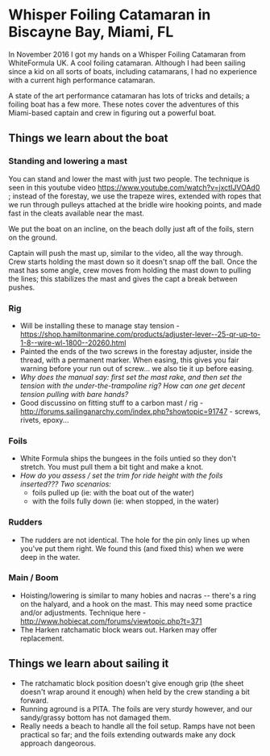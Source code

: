 # Whisper Foiling Catamaran in Biscayne Bay, Miami, FL

In November 2016 I got my hands on a Whisper Foiling Catamaran from WhiteFormula UK. A cool foiling catamaran. Although I had been sailing since a kid on all sorts of boats, including catamarans, I had no experience with a current high performance catamaran.

A state of the art performance catamaran has lots of tricks and details; a foiling boat has a few more. These notes cover the adventures of this Miami-based captain and crew in figuring out a powerful boat.

## Things we learn about the boat

### Standing and lowering a mast

You can stand and lower the mast with just two people. The technique is seen in this youtube video https://www.youtube.com/watch?v=jxctIJVOAd0 ; instead of the forestay, we use the trapeze wires, extended with ropes that we run through pulleys attached at the bridle wire hooking points, and made fast in the cleats available near the mast.

We put the boat on an incline, on the beach dolly just aft of the foils, stern on the ground.

Captain will push the mast up, similar to the video, all the way through. Crew starts holding the mast down so it doesn't snap off the ball. Once the mast has some angle, crew moves from holding the mast down to pulling the lines; this stabilizes the mast and gives the capt a break between pushes. 

### Rig

* Will be installing these to manage stay tension - https://shop.hamiltonmarine.com/products/adjuster-lever--25-qr-up-to-1-8--wire-wl-1800--20260.html 
* Painted the ends of the two screws in the forestay adjuster, inside the thread, with a permanent marker. When easing, this gives you fair warning before your run out of screw... we also tie it up before easing.
* _Why does the manual say: first set the mast rake, and *then* set the tension with the under-the-trampoline rig? How can one get decent tension pulling with bare hands?_
* Good discussino on fitting stuff to a carbon mast / rig - http://forums.sailinganarchy.com/index.php?showtopic=91747 - screws, rivets, epoxy...

### Foils

* White Formula ships the bungees in the foils untied so they don't stretch. You must pull them a bit tight and make a knot.
* _How do you assess / set the trim for ride height with the foils inserted??? Two scenarios:_
  * foils pulled up (ie: with the boat out of the water)
  * with the foils fully down (ie: when stopped, in the water)

### Rudders

* The rudders are not identical. The hole for the pin only lines up when you've put them right. We found this (and fixed this) when we were deep in the water. 

### Main / Boom

* Hoisting/lowering is similar to many hobies and nacras -- there's a ring on the halyard, and a hook on the mast. This may need some practice and/or adjustments. Technique here - http://www.hobiecat.com/forums/viewtopic.php?t=371
* The Harken ratchamatic block wears out. Harken may offer replacement. 


## Things we learn about sailing it

* The ratchamatic block position doesn't give enough grip (the sheet doesn't wrap around it enough) when held by the crew standing a bit forward.
* Running aground is a PITA. The foils are very sturdy however, and our sandy/grassy bottom has not damaged them.
* Really needs a beach to handle all the foil setup. Ramps have not been practical so far; and the foils extending outwards make any dock approach dangeorous.
